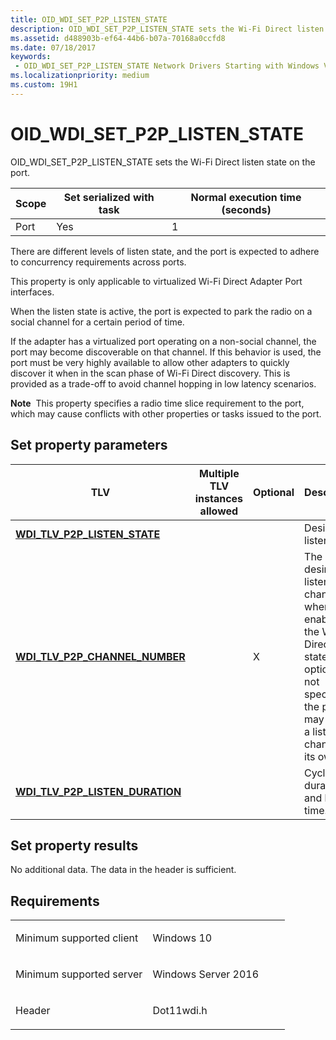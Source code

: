 ```yaml
---
title: OID_WDI_SET_P2P_LISTEN_STATE
description: OID_WDI_SET_P2P_LISTEN_STATE sets the Wi-Fi Direct listen state on the port.
ms.assetid: d488903b-ef64-44b6-b07a-70168a0ccfd8
ms.date: 07/18/2017
keywords:
 - OID_WDI_SET_P2P_LISTEN_STATE Network Drivers Starting with Windows Vista
ms.localizationpriority: medium
ms.custom: 19H1
---
```


# OID\_WDI\_SET\_P2P\_LISTEN\_STATE


OID\_WDI\_SET\_P2P\_LISTEN\_STATE sets the Wi-Fi Direct listen state on the port.

| Scope | Set serialized with task | Normal execution time (seconds) |
|-------|--------------------------|---------------------------------|
| Port  | Yes                      | 1                               |

 

There are different levels of listen state, and the port is expected to adhere to concurrency requirements across ports.

This property is only applicable to virtualized Wi-Fi Direct Adapter Port interfaces.

When the listen state is active, the port is expected to park the radio on a social channel for a certain period of time.

If the adapter has a virtualized port operating on a non-social channel, the port may become discoverable on that channel. If this behavior is used, the port must be very highly available to allow other adapters to quickly discover it when in the scan phase of Wi-Fi Direct discovery. This is provided as a trade-off to avoid channel hopping in low latency scenarios.

**Note**  This property specifies a radio time slice requirement to the port, which may cause conflicts with other properties or tasks issued to the port.

 

## Set property parameters


| TLV                                                                         | Multiple TLV instances allowed | Optional | Description                                                                                                                                                      |
|-----------------------------------------------------------------------------|--------------------------------|----------|------------------------------------------------------------------------------------------------------------------------------------------------------------------|
| [**WDI\_TLV\_P2P\_LISTEN\_STATE**](https://msdn.microsoft.com/library/windows/hardware/dn897975)       |                                |          | Desired listen state.                                                                                                                                            |
| [**WDI\_TLV\_P2P\_CHANNEL\_NUMBER**](https://msdn.microsoft.com/library/windows/hardware/dn897869)   |                                | X        | The host’s desired listen channel when enabling the Wi-Fi Direct listen state. If this option is not specified, the port may select a listen channel on its own. |
| [**WDI\_TLV\_P2P\_LISTEN\_DURATION**](https://msdn.microsoft.com/library/windows/hardware/dn897973) |                                |          | Cycle duration and listen time.                                                                                                                                  |

 

## Set property results


No additional data. The data in the header is sufficient.

Requirements
------------

<table>
<colgroup>
<col width="50%" />
<col width="50%" />
</colgroup>
<tbody>
<tr class="odd">
<td><p>Minimum supported client</p></td>
<td><p>Windows 10</p></td>
</tr>
<tr class="even">
<td><p>Minimum supported server</p></td>
<td><p>Windows Server 2016</p></td>
</tr>
<tr class="odd">
<td><p>Header</p></td>
<td>Dot11wdi.h</td>
</tr>
</tbody>
</table>

 

 




